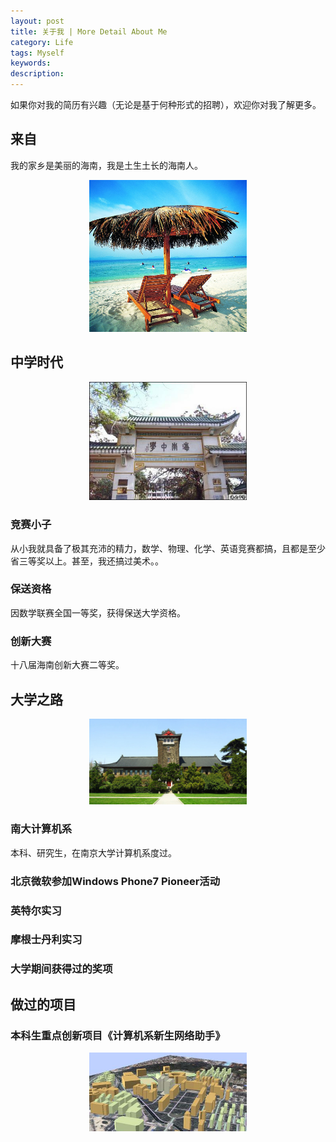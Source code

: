```yaml
---
layout: post
title: 关于我 | More Detail About Me
category: Life
tags: Myself
keywords: 
description: 
---
```


如果你对我的简历有兴趣（无论是基于何种形式的招聘），欢迎你对我了解更多。

## 来自

我的家乡是美丽的海南，我是土生土长的海南人。
<center><img src="/public/img/hainan.jpg" style="width:50%"></center>

## 中学时代
<center><img src="/public/img/hainanzhongxue.jpg" style="width:50%"></center>

### 竞赛小子

从小我就具备了极其充沛的精力，数学、物理、化学、英语竞赛都搞，且都是至少省三等奖以上。甚至，我还搞过美术。。

### 保送资格

因数学联赛全国一等奖，获得保送大学资格。

### 创新大赛

十八届海南创新大赛二等奖。

## 大学之路
<center><img src="/public/img/nju.jpg" style="width:50%"></center>

### 南大计算机系

本科、研究生，在南京大学计算机系度过。

### 北京微软参加Windows Phone7 Pioneer活动

### 英特尔实习

### 摩根士丹利实习

### 大学期间获得过的奖项

## 做过的项目

### 本科生重点创新项目《计算机系新生网络助手》
<center><img src="/public/img/njucreative.jpg" style="width:50%"></center>